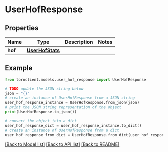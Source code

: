 # UserHofResponse


## Properties

Name | Type | Description | Notes
------------ | ------------- | ------------- | -------------
**hof** | [**UserHofStats**](UserHofStats.md) |  | 

## Example

```python
from tornclient.models.user_hof_response import UserHofResponse

# TODO update the JSON string below
json = "{}"
# create an instance of UserHofResponse from a JSON string
user_hof_response_instance = UserHofResponse.from_json(json)
# print the JSON string representation of the object
print(UserHofResponse.to_json())

# convert the object into a dict
user_hof_response_dict = user_hof_response_instance.to_dict()
# create an instance of UserHofResponse from a dict
user_hof_response_from_dict = UserHofResponse.from_dict(user_hof_response_dict)
```
[[Back to Model list]](../README.md#documentation-for-models) [[Back to API list]](../README.md#documentation-for-api-endpoints) [[Back to README]](../README.md)


